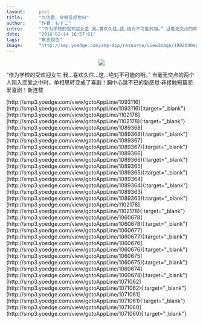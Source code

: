 ```yaml
---
layout:     post
title:      "久住君、会察言观色吗"
author:     "作者：もすこ"
intro:      "“作为学校的受欢迎女生 我…喜欢久住…这…绝对不可能的哦。” 当毫无交点的两个人陷入恋爱之中时，单相思转变成了喜剧！胸中心跳不已的新感觉·非接触短篇恋爱喜剧！新连载"
date:       "2018-02-14 16:57:01"
tags:       "察言观色"
image:      "http://smp.yoedge.com/smp-app/resource/viewImage/1002040appline.png"
---
```

<div style="text-align: center">
<p><img src="http://smp.yoedge.com/smp-app/resource/viewImage/1002040appline.png"/></p>
</div>
<p class="post-meta">
<span>“作为学校的受欢迎女生 我…喜欢久住…这…绝对不可能的哦。” 当毫无交点的两个人陷入恋爱之中时，单相思转变成了喜剧！胸中心跳不已的新感觉·非接触短篇恋爱喜剧！新连载</span>
</p>
[http://smp3.yoedge.com/view/gotoAppLine/1093116](http://smp3.yoedge.com/view/gotoAppLine/1093116){:target="_blank"}
[http://smp3.yoedge.com/view/gotoAppLine/1102178](http://smp3.yoedge.com/view/gotoAppLine/1102178){:target="_blank"}
[http://smp3.yoedge.com/view/gotoAppLine/1089368](http://smp3.yoedge.com/view/gotoAppLine/1089368){:target="_blank"}
[http://smp3.yoedge.com/view/gotoAppLine/1089367](http://smp3.yoedge.com/view/gotoAppLine/1089367){:target="_blank"}
[http://smp3.yoedge.com/view/gotoAppLine/1089366](http://smp3.yoedge.com/view/gotoAppLine/1089366){:target="_blank"}
[http://smp3.yoedge.com/view/gotoAppLine/1089365](http://smp3.yoedge.com/view/gotoAppLine/1089365){:target="_blank"}
[http://smp3.yoedge.com/view/gotoAppLine/1089364](http://smp3.yoedge.com/view/gotoAppLine/1089364){:target="_blank"}
[http://smp3.yoedge.com/view/gotoAppLine/1089363](http://smp3.yoedge.com/view/gotoAppLine/1089363){:target="_blank"}
[http://smp3.yoedge.com/view/gotoAppLine/1102178](http://smp3.yoedge.com/view/gotoAppLine/1102178){:target="_blank"}
[http://smp3.yoedge.com/view/gotoAppLine/1060678](http://smp3.yoedge.com/view/gotoAppLine/1060678){:target="_blank"}
[http://smp3.yoedge.com/view/gotoAppLine/1060677](http://smp3.yoedge.com/view/gotoAppLine/1060677){:target="_blank"}
[http://smp3.yoedge.com/view/gotoAppLine/1060676](http://smp3.yoedge.com/view/gotoAppLine/1060676){:target="_blank"}
[http://smp3.yoedge.com/view/gotoAppLine/1060675](http://smp3.yoedge.com/view/gotoAppLine/1060675){:target="_blank"}
[http://smp3.yoedge.com/view/gotoAppLine/1060674](http://smp3.yoedge.com/view/gotoAppLine/1060674){:target="_blank"}
[http://smp3.yoedge.com/view/gotoAppLine/1071062](http://smp3.yoedge.com/view/gotoAppLine/1071062){:target="_blank"}
[http://smp3.yoedge.com/view/gotoAppLine/1071061](http://smp3.yoedge.com/view/gotoAppLine/1071061){:target="_blank"}
[http://smp3.yoedge.com/view/gotoAppLine/1071060](http://smp3.yoedge.com/view/gotoAppLine/1071060){:target="_blank"}



